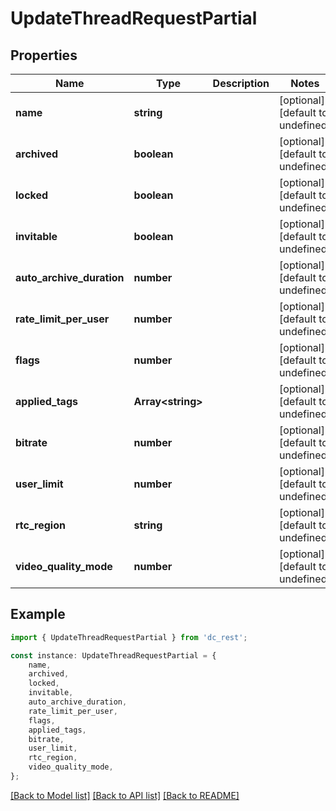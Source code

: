 # UpdateThreadRequestPartial


## Properties

Name | Type | Description | Notes
------------ | ------------- | ------------- | -------------
**name** | **string** |  | [optional] [default to undefined]
**archived** | **boolean** |  | [optional] [default to undefined]
**locked** | **boolean** |  | [optional] [default to undefined]
**invitable** | **boolean** |  | [optional] [default to undefined]
**auto_archive_duration** | **number** |  | [optional] [default to undefined]
**rate_limit_per_user** | **number** |  | [optional] [default to undefined]
**flags** | **number** |  | [optional] [default to undefined]
**applied_tags** | **Array&lt;string&gt;** |  | [optional] [default to undefined]
**bitrate** | **number** |  | [optional] [default to undefined]
**user_limit** | **number** |  | [optional] [default to undefined]
**rtc_region** | **string** |  | [optional] [default to undefined]
**video_quality_mode** | **number** |  | [optional] [default to undefined]

## Example

```typescript
import { UpdateThreadRequestPartial } from 'dc_rest';

const instance: UpdateThreadRequestPartial = {
    name,
    archived,
    locked,
    invitable,
    auto_archive_duration,
    rate_limit_per_user,
    flags,
    applied_tags,
    bitrate,
    user_limit,
    rtc_region,
    video_quality_mode,
};
```

[[Back to Model list]](../README.md#documentation-for-models) [[Back to API list]](../README.md#documentation-for-api-endpoints) [[Back to README]](../README.md)
